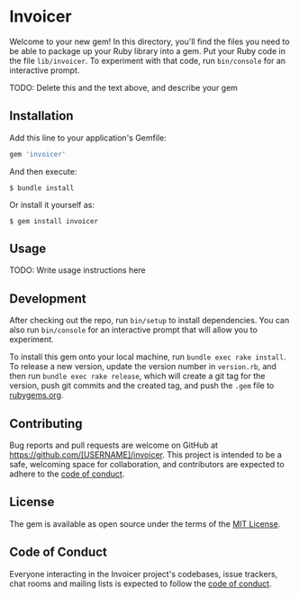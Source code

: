 # Invoicer

Welcome to your new gem! In this directory, you'll find the files you need to be able to package up your Ruby library into a gem. Put your Ruby code in the file `lib/invoicer`. To experiment with that code, run `bin/console` for an interactive prompt.

TODO: Delete this and the text above, and describe your gem

## Installation

Add this line to your application's Gemfile:

```ruby
gem 'invoicer'
```

And then execute:

    $ bundle install

Or install it yourself as:

    $ gem install invoicer

## Usage

TODO: Write usage instructions here

## Development

After checking out the repo, run `bin/setup` to install dependencies. You can also run `bin/console` for an interactive prompt that will allow you to experiment.

To install this gem onto your local machine, run `bundle exec rake install`. To release a new version, update the version number in `version.rb`, and then run `bundle exec rake release`, which will create a git tag for the version, push git commits and the created tag, and push the `.gem` file to [rubygems.org](https://rubygems.org).

## Contributing

Bug reports and pull requests are welcome on GitHub at https://github.com/[USERNAME]/invoicer. This project is intended to be a safe, welcoming space for collaboration, and contributors are expected to adhere to the [code of conduct](https://github.com/[USERNAME]/invoicer/blob/main/CODE_OF_CONDUCT.md).

## License

The gem is available as open source under the terms of the [MIT License](https://opensource.org/licenses/MIT).

## Code of Conduct

Everyone interacting in the Invoicer project's codebases, issue trackers, chat rooms and mailing lists is expected to follow the [code of conduct](https://github.com/[USERNAME]/invoicer/blob/main/CODE_OF_CONDUCT.md).
